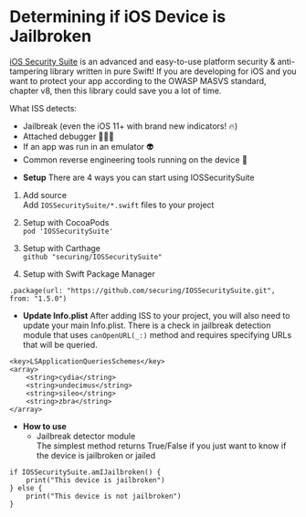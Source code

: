 
# Determining if iOS Device is Jailbroken

[ iOS Security Suite](https://github.com/securing/IOSSecuritySuite) is an advanced and easy-to-use platform security & anti-tampering library written in pure Swift! If you are developing for iOS and you want to protect your app according to the OWASP MASVS standard, chapter v8, then this library could save you a lot of time.

What ISS detects:

- Jailbreak (even the iOS 11+ with brand new indicators! 🔥)
- Attached debugger 👨🏻‍🚀
- If an app was run in an emulator 👽
- Common reverse engineering tools running on the device 🔭

* <b>Setup</b>
There are 4 ways you can start using IOSSecuritySuite

1. Add source</br>
Add `IOSSecuritySuite/*.swift` files to your project

2. Setup with CocoaPods</br>
`pod 'IOSSecuritySuite'`

3. Setup with Carthage</br>
`github "securing/IOSSecuritySuite"`

4. Setup with Swift Package Manager</br>
```
.package(url: "https://github.com/securing/IOSSecuritySuite.git", from: "1.5.0")
```

* <b>Update Info.plist</b>
After adding ISS to your project, you will also need to update your main Info.plist. There is a check in jailbreak detection module that uses `canOpenURL(_:)` method and requires specifying URLs that will be queried.

```
<key>LSApplicationQueriesSchemes</key>
<array>
	<string>cydia</string>
	<string>undecimus</string>
	<string>sileo</string>
	<string>zbra</string>
</array>
```

* <b>How to use</b>
    - Jailbreak detector module</br>
    The simplest method returns True/False if you just want to know if the device is jailbroken or jailed

```
if IOSSecuritySuite.amIJailbroken() {
	print("This device is jailbroken")
} else {
	print("This device is not jailbroken")
}
```

